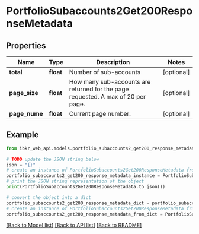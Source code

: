 # PortfolioSubaccounts2Get200ResponseMetadata


## Properties

Name | Type | Description | Notes
------------ | ------------- | ------------- | -------------
**total** | **float** | Number of sub-accounts | [optional] 
**page_size** | **float** | How many sub-accounts are returned for the page requested. A max of 20 per page. | [optional] 
**page_nume** | **float** | Current page number. | [optional] 

## Example

```python
from ibkr_web_api.models.portfolio_subaccounts2_get200_response_metadata import PortfolioSubaccounts2Get200ResponseMetadata

# TODO update the JSON string below
json = "{}"
# create an instance of PortfolioSubaccounts2Get200ResponseMetadata from a JSON string
portfolio_subaccounts2_get200_response_metadata_instance = PortfolioSubaccounts2Get200ResponseMetadata.from_json(json)
# print the JSON string representation of the object
print(PortfolioSubaccounts2Get200ResponseMetadata.to_json())

# convert the object into a dict
portfolio_subaccounts2_get200_response_metadata_dict = portfolio_subaccounts2_get200_response_metadata_instance.to_dict()
# create an instance of PortfolioSubaccounts2Get200ResponseMetadata from a dict
portfolio_subaccounts2_get200_response_metadata_from_dict = PortfolioSubaccounts2Get200ResponseMetadata.from_dict(portfolio_subaccounts2_get200_response_metadata_dict)
```
[[Back to Model list]](../README.md#documentation-for-models) [[Back to API list]](../README.md#documentation-for-api-endpoints) [[Back to README]](../README.md)


